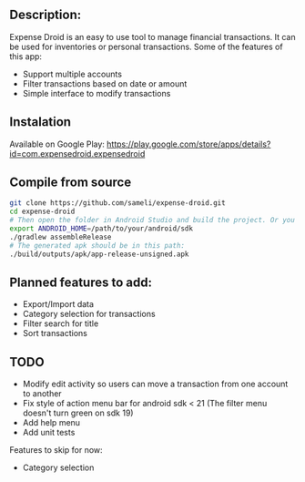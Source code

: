 ## Description:
Expense Droid is an easy to use tool to manage financial transactions. It can be used for inventories or personal transactions.
Some of the features of this app:
- Support multiple accounts
- Filter transactions based on date or amount
- Simple interface to modify transactions


## Instalation
Available on Google Play: https://play.google.com/store/apps/details?id=com.expensedroid.expensedroid

## Compile from source
```bash
git clone https://github.com/sameli/expense-droid.git
cd expense-droid
# Then open the folder in Android Studio and build the project. Or you can also use command line:
export ANDROID_HOME=/path/to/your/android/sdk
./gradlew assembleRelease
# The generated apk should be in this path:
./build/outputs/apk/app-release-unsigned.apk
```

## Planned features to add:
* Export/Import data
* Category selection for transactions
* Filter search for title
* Sort transactions

## TODO

* Modify edit activity so users can move a transaction from one account to another
* Fix style of action menu bar for android sdk < 21 (The filter menu doesn't turn green on sdk 19)
* Add help menu
* Add unit tests

Features to skip for now:
* Category selection
